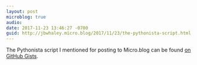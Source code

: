 ```yaml
---
layout: post
microblog: true
audio: 
date: 2017-11-23 13:46:27 -0700
guid: http://jbwhaley.micro.blog/2017/11/23/the-pythonista-script.html
---
```

The Pythonista script I mentioned for posting to Micro.blog can be found [on GitHub Gists](https://gist.github.com/jbwhaley/126ddcd807bf5ff95909a78d863e1e6d).
